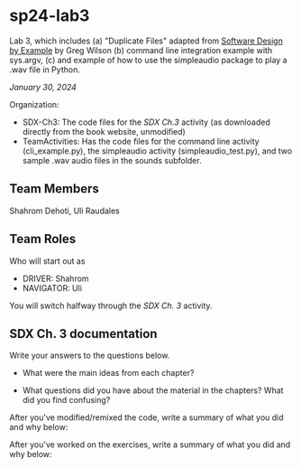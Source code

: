 # sp24-lab3
Lab 3, which includes (a) "Duplicate Files" adapted from [Software Design by Example](https://third-bit.com/sdxpy/) by Greg Wilson (b) command line integration example with sys.argv, (c) and example of how to use the simpleaudio package to play a .wav file in Python.

_January 30, 2024_

Organization:
* SDX-Ch3: The code files for the _SDX Ch.3_ activity (as downloaded directly from the book website, unmodified) 
* TeamActivities: Has the code files for the command line activity (cli_example.py), the simpleaudio activity (simpleaudio_test.py), and two sample .wav audio files in the sounds subfolder.

## Team Members
Shahrom Dehoti, Uli Raudales

## Team Roles
Who will start out as
* DRIVER: Shahrom 
* NAVIGATOR: Uli

You will switch halfway through the _SDX Ch. 3_ activity.

## SDX Ch. 3 documentation

Write your answers to the questions below.

* What were the main ideas from each chapter?
<!-- Cryptographic hash function is used which ensures an even distribution of files between groups. Coming up with an algorithm for those problems otherwise would result in a longer time complexity and hashing helps us to make it more efficient. -->
* What questions did you have about the material in the chapters? What did you find confusing?
<!-- Since me and Uli are familiar with hashing and Big O notation at this point, this chapter was easy to understand. So, we don't have any questions for today. -->

After you've modified/remixed the code, write a summary of what you did and why below:
<!-- 1. We can delete shell files because they won't work on any system that doesn't have a Bash. We can just run the python file instead and pass it a CL argument. It can clean up the amount of files available and create less clutter and confusion.
2. We commented naive_hash.py and using_sha256.py to make the code more understandable. We can implement the same idea to every other file but it would take too much time so we just did it in those 2 files for a preview.-->
After you've worked on the exercises, write a summary of what you did and why below:




